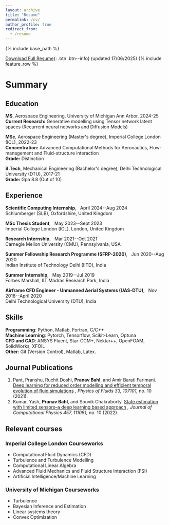 ```yaml
---
layout: archive
title: "Resume"
permalink: /cv/
author_profile: true
redirect_from:
  - /resume
---
```


{% include base_path %}

[Download Full Resume](/images/PhysicsX.pdf){: .btn .btn--info} (updated 17/06/2025)
{% include feature_row %}


# Summary
## Education
**MS**, Aerospace Engineering, University of Michigan Ann Arbor, 2024-25
<br />
**Current Research:** Generative modelling using Tensor network latent spaces (Recurrent neural networks and Diffusion Models)
<br />


**MSc**, Aerospace Engineering (Master's degree), Imperial College London (ICL), 2022-23
<br /> 
**Concentration:** Advanced Computational Methods for Aeronautics, Flow-management and Fluid-structure interaction
<br /> 
**Grade:** Distinction 

**B.Tech**, Mechanical Engineering (Bachelor's degree), Delhi Technological University (DTU), 2017-21 
<br /> 
**Grade:** Gpa 8.8 (Out of 10)

## Experience
**Scientific Computing Internship**,  &nbsp; April 2024--Aug 2024 <br />
Schlumberger (SLB), Oxfordshire, United Kingdom

**MSc Thesis Student**,  &nbsp; May 2023--Sept 2023 <br />
Imperial College London (ICL), London, United Kingdom

**Research Internship**,  &nbsp; Mar 2021--Oct 2021 <br />
Carnegie Mellon University (CMU), Pennsylvania, USA

**Summer Fellowship Research Programme (SFRP-2020)**,  &nbsp; Jun 2020--Aug 2020 <br />
Indian Institute of Technology Delhi (IITD), India

**Summer Internship**,  &nbsp; May 2019--Jul 2019 <br />
Forbes Marshall, IIT Madras Research Park, India

**Airframe CFD Engineer - Unmanned Aerial Systems (UAS-DTU)**,  &nbsp; Nov 2018--April 2020 <br />
Delhi Technological University (DTU), India

## Skills

**Programming**: Python, Matlab, Fortran, C/C++ <br />
**Machine Learning**: Pytorch, Tensorflow, Scikit-Learn, Optuna <br />
**CFD and CAD**: ANSYS Fluent, Star-CCM+, Nektar++, OpenFOAM, SolidWorks, XFOIL <br />
**Other**: Git (Version Control), Matlab, Latex.

## Journal Publications
1. Pant, Pranshu, Ruchit Doshi, **Pranav Bahl**, and Amir Barati Farimani. [Deep learning for reduced order modelling and efficient temporal evolution of fluid simulations](https://pranavsciml.github.io/publication/POF_Y2021) *, Physics of Fluids 33, 107101,* no. 10 (2021).
1. Kumar, Yash, **Pranav Bahl**, and Souvik Chakraborty. [State estimation with limited sensors–a deep learning based approach](https://pranavsciml.github.io/publication/JCP_Y2022) *, Journal of Computational Physics 457, 111081,* no. 10 (2022).


## Relevant courses
### Imperial College London Courseworks
* Computational Fluid Dynamics (CFD)
* Turbulence and Turbulence Modelling
* Computational Linear Algebra
* Advanced Fluid Mechanics and Fluid Structure Interaction (FSI)
* Artificial Intelligence/Machine Learning

### University of Michigan Courseworks
* Turbulence
* Bayesian Inference and Estimation
* Linear systems theory
* Convex Optimization
